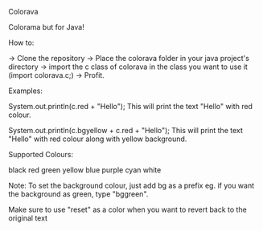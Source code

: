 Colorava

Colorama but for Java!

How to:

-> Clone the repository
-> Place the colorava folder in your java project's directory
-> import the c class of colorava in the class you want to use it (import colorava.c;)
-> Profit.

Examples:

System.out.println(c.red + "Hello");
This will print the text "Hello" with red colour.

System.out.println(c.bgyellow + c.red + "Hello");
This will print the text "Hello" with red colour along with yellow background.

Supported Colours:

black
red
green
yellow
blue
purple
cyan
white

Note: To set the background colour, just add bg as a prefix eg. if you want the background as green, type "bggreen".

Make sure to use "reset" as a color when you want to revert back to the original text
